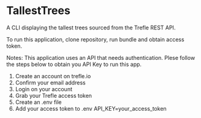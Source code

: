 # TallestTrees
 
 A CLI displaying the tallest trees sourced from the Trefle REST API. 
 
 To run this application, clone repository, run bundle and obtain access token. 

Notes: 
This application uses an API that needs authentication. Plese follow the steps below to obtain you API Key to run this app. 

1. Create an account on trefle.io
2. Confirm your email address
3. Login on your account
4. Grab your Trefle access token 
5. Create an .env file 
6. Add your access token to .env 
   API_KEY=your_access_token
   
